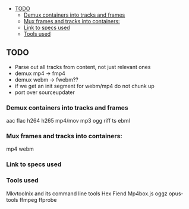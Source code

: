 <!-- START doctoc generated TOC please keep comment here to allow auto update -->
<!-- DON'T EDIT THIS SECTION, INSTEAD RE-RUN doctoc TO UPDATE -->


- [TODO](#todo)
  - [Demux containers into tracks and frames](#demux-containers-into-tracks-and-frames)
  - [Mux frames and tracks into containers:](#mux-frames-and-tracks-into-containers)
  - [Link to specs used](#link-to-specs-used)
  - [Tools used](#tools-used)

<!-- END doctoc generated TOC please keep comment here to allow auto update -->

## TODO
* Parse out all tracks from content, not just relevant ones
* demux mp4 -> fmp4
* demux webm -> fwebm??
* if we get an init segment for webm/mp4 do not chunk up
* port over sourceupdater

### Demux containers into tracks and frames
aac
flac
h264
h265
mp4/mov
mp3
ogg
riff
ts
ebml

### Mux frames and tracks into containers:
mp4
webm

### Link to specs used

### Tools used
Mkvtoolnix and its command line tools
Hex Fiend
Mp4box.js
oggz
opus-tools
ffmpeg
ffprobe
